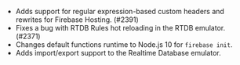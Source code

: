 - Adds support for regular expression-based custom headers and rewrites for Firebase Hosting. (#2391)
- Fixes a bug with RTDB Rules hot reloading in the RTDB emulator. (#2371)
- Changes default functions runtime to Node.js 10 for `firebase init`.
- Adds import/export support to the Realtime Database emulator.
